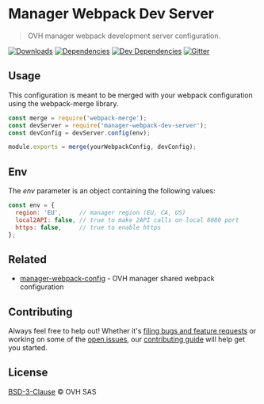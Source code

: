 # Manager Webpack Dev Server

> OVH manager webpack development server configuration.

[![Downloads](https://badgen.net/npm/dt/@ovh-ux/manager-webpack-dev-server)](https://npmjs.com/package/@ovh-ux/manager-webpack-dev-server) [![Dependencies](https://badgen.net/david/dep/ovh-ux/manager-webpack-dev-server)](https://npmjs.com/package/@ovh-ux/manager-webpack-dev-server?activeTab=dependencies) [![Dev Dependencies](https://badgen.net/david/dev/ovh-ux/manager-webpack-dev-server)](https://npmjs.com/package/@ovh-ux/manager-webpack-dev-server?activeTab=dependencies) [![Gitter](https://badgen.net/badge/gitter/ovh-ux/blue?icon=gitter)](https://gitter.im/ovh/ux)

## Usage

This configuration is meant to be merged with your webpack configuration using
the webpack-merge library.

```js
const merge = require('webpack-merge');
const devServer = require('manager-webpack-dev-server');
const devConfig = devServer.config(env);

module.exports = merge(yourWebpackConfig, devConfig);
```

## Env

The _env_ parameter is an object containing the following values:

```js
const env = {
  region: 'EU',     // manager region (EU, CA, US)
  local2API: false, // true to make 2API calls on local 8080 port
  https: false,     // true to enable https
};
```

## Related

* [manager-webpack-config](https://github.com/ovh-ux/manager-webpack-config) - OVH manager shared webpack configuration

## Contributing

Always feel free to help out! Whether it's [filing bugs and feature requests](https://github.com/ovh-ux/manager-webpack-dev-server/issues/new) or working on some of the [open issues](https://github.com/ovh-ux/manager-webpack-dev-server/issues), our [contributing guide](CONTRIBUTING.md) will help get you started.

## License

[BSD-3-Clause](LICENSE) © OVH SAS
